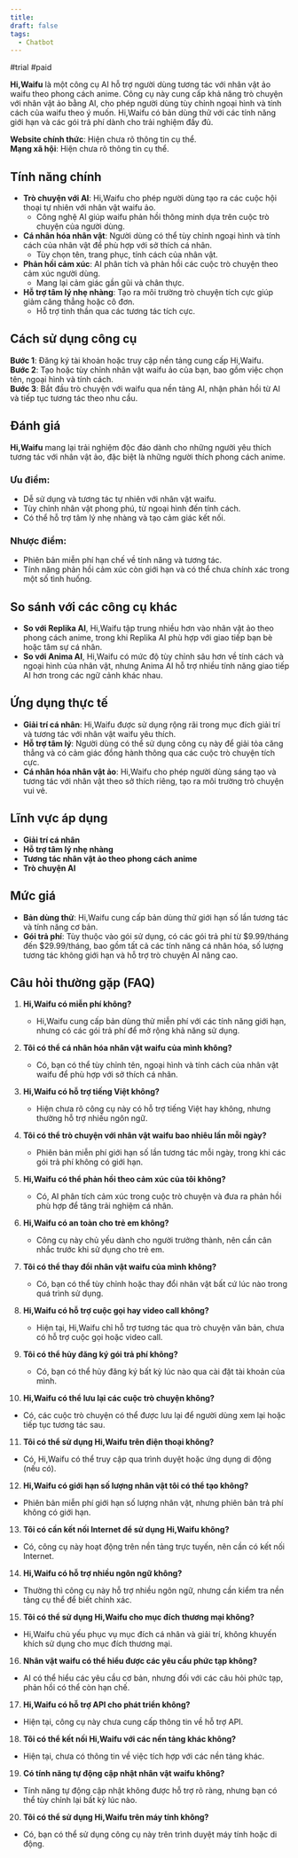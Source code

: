 ```yaml
---
title: 
draft: false
tags:
  - Chatbot
---
```

#trial #paid

**Hi,Waifu** là một công cụ AI hỗ trợ người dùng tương tác với nhân vật ảo waifu theo phong cách anime. Công cụ này cung cấp khả năng trò chuyện với nhân vật ảo bằng AI, cho phép người dùng tùy chỉnh ngoại hình và tính cách của waifu theo ý muốn. Hi,Waifu có bản dùng thử với các tính năng giới hạn và các gói trả phí dành cho trải nghiệm đầy đủ.

**Website chính thức**: Hiện chưa rõ thông tin cụ thể.  
**Mạng xã hội**: Hiện chưa rõ thông tin cụ thể.

## Tính năng chính

- **Trò chuyện với AI**: Hi,Waifu cho phép người dùng tạo ra các cuộc hội thoại tự nhiên với nhân vật waifu ảo.
    - Công nghệ AI giúp waifu phản hồi thông minh dựa trên cuộc trò chuyện của người dùng.
- **Cá nhân hóa nhân vật**: Người dùng có thể tùy chỉnh ngoại hình và tính cách của nhân vật để phù hợp với sở thích cá nhân.
    - Tùy chọn tên, trang phục, tính cách của nhân vật.
- **Phản hồi cảm xúc**: AI phân tích và phản hồi các cuộc trò chuyện theo cảm xúc người dùng.
    - Mang lại cảm giác gần gũi và chân thực.
- **Hỗ trợ tâm lý nhẹ nhàng**: Tạo ra môi trường trò chuyện tích cực giúp giảm căng thẳng hoặc cô đơn.
    - Hỗ trợ tinh thần qua các tương tác tích cực.

## Cách sử dụng công cụ

**Bước 1**: Đăng ký tài khoản hoặc truy cập nền tảng cung cấp Hi,Waifu.  
**Bước 2**: Tạo hoặc tùy chỉnh nhân vật waifu ảo của bạn, bao gồm việc chọn tên, ngoại hình và tính cách.  
**Bước 3**: Bắt đầu trò chuyện với waifu qua nền tảng AI, nhận phản hồi từ AI và tiếp tục tương tác theo nhu cầu.

## Đánh giá

**Hi,Waifu** mang lại trải nghiệm độc đáo dành cho những người yêu thích tương tác với nhân vật ảo, đặc biệt là những người thích phong cách anime.

### Ưu điểm:

- Dễ sử dụng và tương tác tự nhiên với nhân vật waifu.
- Tùy chỉnh nhân vật phong phú, từ ngoại hình đến tính cách.
- Có thể hỗ trợ tâm lý nhẹ nhàng và tạo cảm giác kết nối.

### Nhược điểm:

- Phiên bản miễn phí hạn chế về tính năng và tương tác.
- Tính năng phản hồi cảm xúc còn giới hạn và có thể chưa chính xác trong một số tình huống.

## So sánh với các công cụ khác

- **So với Replika AI**, Hi,Waifu tập trung nhiều hơn vào nhân vật ảo theo phong cách anime, trong khi Replika AI phù hợp với giao tiếp bạn bè hoặc tâm sự cá nhân.
- **So với Anima AI**, Hi,Waifu có mức độ tùy chỉnh sâu hơn về tính cách và ngoại hình của nhân vật, nhưng Anima AI hỗ trợ nhiều tính năng giao tiếp AI hơn trong các ngữ cảnh khác nhau.

## Ứng dụng thực tế

- **Giải trí cá nhân**: Hi,Waifu được sử dụng rộng rãi trong mục đích giải trí và tương tác với nhân vật waifu yêu thích.
- **Hỗ trợ tâm lý**: Người dùng có thể sử dụng công cụ này để giải tỏa căng thẳng và có cảm giác đồng hành thông qua các cuộc trò chuyện tích cực.
- **Cá nhân hóa nhân vật ảo**: Hi,Waifu cho phép người dùng sáng tạo và tương tác với nhân vật theo sở thích riêng, tạo ra môi trường trò chuyện vui vẻ.

## Lĩnh vực áp dụng

- **Giải trí cá nhân**
- **Hỗ trợ tâm lý nhẹ nhàng**
- **Tương tác nhân vật ảo theo phong cách anime**
- **Trò chuyện AI**

## Mức giá

- **Bản dùng thử**: Hi,Waifu cung cấp bản dùng thử giới hạn số lần tương tác và tính năng cơ bản.
- **Gói trả phí**: Tùy thuộc vào gói sử dụng, có các gói trả phí từ $9.99/tháng đến $29.99/tháng, bao gồm tất cả các tính năng cá nhân hóa, số lượng tương tác không giới hạn và hỗ trợ trò chuyện AI nâng cao.

## Câu hỏi thường gặp (FAQ)

1. **Hi,Waifu có miễn phí không?**
    
    - Hi,Waifu cung cấp bản dùng thử miễn phí với các tính năng giới hạn, nhưng có các gói trả phí để mở rộng khả năng sử dụng.
2. **Tôi có thể cá nhân hóa nhân vật waifu của mình không?**
    
    - Có, bạn có thể tùy chỉnh tên, ngoại hình và tính cách của nhân vật waifu để phù hợp với sở thích cá nhân.
3. **Hi,Waifu có hỗ trợ tiếng Việt không?**
    
    - Hiện chưa rõ công cụ này có hỗ trợ tiếng Việt hay không, nhưng thường hỗ trợ nhiều ngôn ngữ.
4. **Tôi có thể trò chuyện với nhân vật waifu bao nhiêu lần mỗi ngày?**
    
    - Phiên bản miễn phí giới hạn số lần tương tác mỗi ngày, trong khi các gói trả phí không có giới hạn.
5. **Hi,Waifu có thể phản hồi theo cảm xúc của tôi không?**
    
    - Có, AI phân tích cảm xúc trong cuộc trò chuyện và đưa ra phản hồi phù hợp để tăng trải nghiệm cá nhân.
6. **Hi,Waifu có an toàn cho trẻ em không?**
    
    - Công cụ này chủ yếu dành cho người trưởng thành, nên cần cân nhắc trước khi sử dụng cho trẻ em.
7. **Tôi có thể thay đổi nhân vật waifu của mình không?**
    
    - Có, bạn có thể tùy chỉnh hoặc thay đổi nhân vật bất cứ lúc nào trong quá trình sử dụng.
8. **Hi,Waifu có hỗ trợ cuộc gọi hay video call không?**
    
    - Hiện tại, Hi,Waifu chỉ hỗ trợ tương tác qua trò chuyện văn bản, chưa có hỗ trợ cuộc gọi hoặc video call.
9. **Tôi có thể hủy đăng ký gói trả phí không?**
    
    - Có, bạn có thể hủy đăng ký bất kỳ lúc nào qua cài đặt tài khoản của mình.
10. **Hi,Waifu có thể lưu lại các cuộc trò chuyện không?**
    

- Có, các cuộc trò chuyện có thể được lưu lại để người dùng xem lại hoặc tiếp tục tương tác sau.

11. **Tôi có thể sử dụng Hi,Waifu trên điện thoại không?**

- Có, Hi,Waifu có thể truy cập qua trình duyệt hoặc ứng dụng di động (nếu có).

12. **Hi,Waifu có giới hạn số lượng nhân vật tôi có thể tạo không?**

- Phiên bản miễn phí giới hạn số lượng nhân vật, nhưng phiên bản trả phí không có giới hạn.

13. **Tôi có cần kết nối Internet để sử dụng Hi,Waifu không?**

- Có, công cụ này hoạt động trên nền tảng trực tuyến, nên cần có kết nối Internet.

14. **Hi,Waifu có hỗ trợ nhiều ngôn ngữ không?**

- Thường thì công cụ này hỗ trợ nhiều ngôn ngữ, nhưng cần kiểm tra nền tảng cụ thể để biết chính xác.

15. **Tôi có thể sử dụng Hi,Waifu cho mục đích thương mại không?**

- Hi,Waifu chủ yếu phục vụ mục đích cá nhân và giải trí, không khuyến khích sử dụng cho mục đích thương mại.

16. **Nhân vật waifu có thể hiểu được các yêu cầu phức tạp không?**

- AI có thể hiểu các yêu cầu cơ bản, nhưng đối với các câu hỏi phức tạp, phản hồi có thể còn hạn chế.

17. **Hi,Waifu có hỗ trợ API cho phát triển không?**

- Hiện tại, công cụ này chưa cung cấp thông tin về hỗ trợ API.

18. **Tôi có thể kết nối Hi,Waifu với các nền tảng khác không?**

- Hiện tại, chưa có thông tin về việc tích hợp với các nền tảng khác.

19. **Có tính năng tự động cập nhật nhân vật waifu không?**

- Tính năng tự động cập nhật không được hỗ trợ rõ ràng, nhưng bạn có thể tùy chỉnh lại bất kỳ lúc nào.

20. **Tôi có thể sử dụng Hi,Waifu trên máy tính không?**

- Có, bạn có thể sử dụng công cụ này trên trình duyệt máy tính hoặc di động.